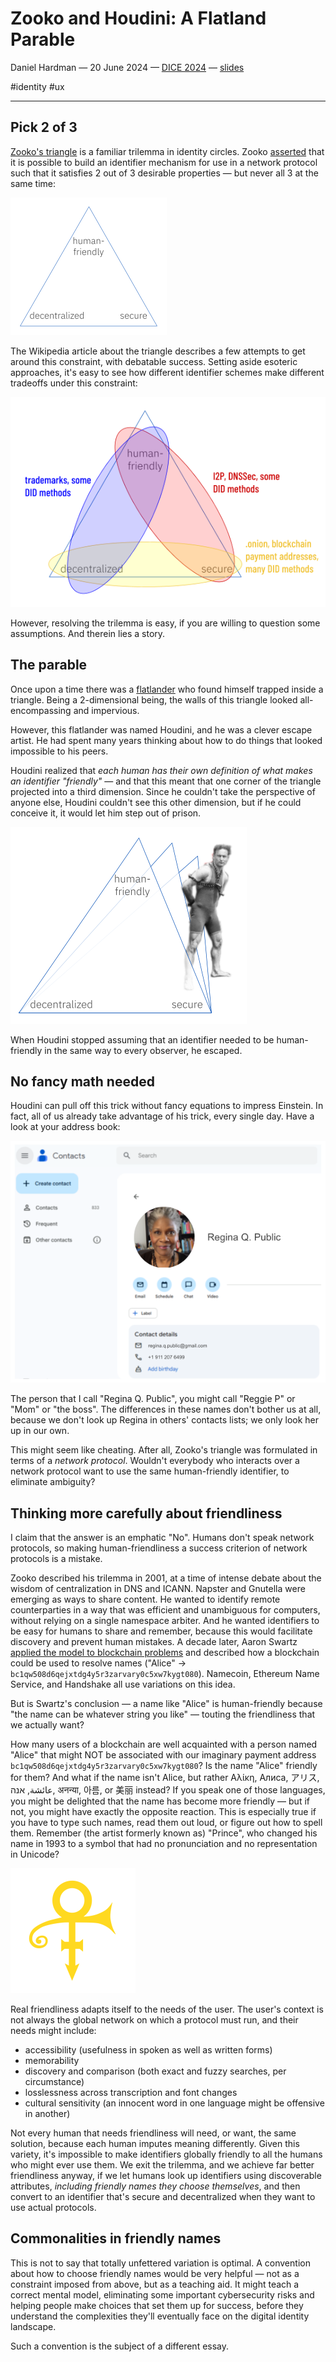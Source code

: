 # Zooko and Houdini: A Flatland Parable
Daniel Hardman &mdash; 20 June 2024 &mdash; [DICE 2024](https://www.didas.swiss/2024/11/26/dice-2024-shaping-the-future-of-digital-trust/) &mdash; [slides](https://bit.ly/3VrSMpp)

<span class="hash">#identity #ux</span>

<hr>

## Pick 2 of 3

[Zooko's triangle](https://en.wikipedia.org/wiki/Zooko%27s_triangle) is a familiar trilemma in identity circles. Zooko [asserted](https://web.archive.org/web/20011020191610/http://zooko.com/distnames.html) that it is possible to build an identifier mechanism for use in a network protocol such that it satisfies 2 out of 3 desirable properties &mdash; but never all 3 at the same time:

![Zooko's triangle](assets/ztriang.png)

The Wikipedia article about the triangle describes a few attempts to get around this constraint, with debatable success. Setting aside esoteric approaches, it's easy to see how different identifier schemes make different tradeoffs under this constraint:

![Zooko pairs](assets/ztriang-pairs.png)

However, resolving the trilemma is easy, if you are willing to question some assumptions. And therein lies a story.

## The parable

Once upon a time there was a [flatlander](https://www.gutenberg.org/ebooks/45506) who found himself trapped inside a triangle. Being a 2-dimensional being, the walls of this triangle looked all-encompassing and impervious.

However, this flatlander was named Houdini, and he was a clever escape artist. He had spent many years thinking about how to do things that looked impossible to his peers.

Houdini realized that *each human has their own definition of what makes an identifier "friendly"* &mdash; and that this meant that one corner of the triangle projected into a third dimension. Since he couldn't take the perspective of anyone else, Houdini couldn't see this other dimension, but if he could conceive it, it would let him step out of prison.

![Houdini steps out](assets/h-steps-out.png)

When Houdini stopped assuming that an identifier needed to be human-friendly in the same way to every observer, he escaped.

## No fancy math needed

Houdini can pull off this trick without fancy equations to impress Einstein. In fact, all of us already take advantage of his trick, every single day. Have a look at your address book:

![We name our contacts](assets/named-contact.png)

The person that I call "Regina Q. Public", you might call "Reggie P" or "Mom" or "the boss". The differences in these names don't bother us at all, because we don't look up Regina in others' contacts lists; we only look her up in our own.

This might seem like cheating. After all, Zooko's triangle was formulated in terms of a *network protocol*. Wouldn't everybody who interacts over a network protocol want to use the same human-friendly identifier, to eliminate ambiguity?

## Thinking more carefully about friendliness

I claim that the answer is an emphatic "No". Humans don't speak network protocols, so making human-friendliness a success criterion of network protocols is a mistake.

Zooko described his trilemma in 2001, at a time of intense debate about the wisdom of centralization in DNS and ICANN. Napster and Gnutella were emerging as ways to share content. He wanted to identify remote counterparties in a way that was efficient and unambiguous for computers, without relying on a single namespace arbiter. And he wanted identifiers to be easy for humans to share and remember, because this would facilitate discovery and prevent human mistakes. A decade later, Aaron Swartz [applied the model to blockchain problems](http://www.aaronsw.com/weblog/squarezooko) and described how a blockchain could be used to resolve names ("Alice" &rarr; `bc1qw508d6qejxtdg4y5r3zarvary0c5xw7kygt080`). Namecoin, Ethereum Name Service, and Handshake all use variations on this idea.

But is Swartz's conclusion &mdash; a name like "Alice" is human-friendly because "the name can be whatever string you like" &mdash; touting the friendliness that we actually want?

How many users of a blockchain are well acquainted with a person named "Alice" that might NOT be associated with our imaginary payment address `bc1qw508d6qejxtdg4y5r3zarvary0c5xw7kygt080`? Is the name "Alice" friendly for them? And what if the name isn't Alice, but rather Αλίκη, Алиса, アリス, عائشة, אנה, अनन्या, 아름, or 美丽 instead? If you speak one of those languages, you might be delighted that the name has become more friendly &mdash; but if not, you might have exactly the opposite reaction. This is especially true if you have to type such names, read them out loud, or figure out how to spell them. Remember (the artist formerly known as) "Prince", who changed his name in 1993 to a symbol that had no pronunciation and no representation in Unicode?

![Love symbol](assets/Prince-Love-Symbol.png)

Real friendliness adapts itself to the needs of the user. The user's context is not always the global network on which a protocol must run, and their needs might include:

* accessibility (usefulness in spoken as well as written forms)
* memorability
* discovery and comparison (both exact and fuzzy searches, per circumstance)
* losslessness across transcription and font changes
* cultural sensitivity (an innocent word in one language might be offensive in another)

Not every human that needs friendliness will need, or want, the same solution, because each human imputes meaning differently. Given this variety, it's impossible to make identifiers globally friendly to all the humans who might ever use them. We exit the trilemma, and we achieve far better friendliness anyway, if we let humans look up identifiers using discoverable attributes, *including friendly names they choose themselves*, and then convert to an identifier that's secure and decentralized when they want to use actual protocols.

## Commonalities in friendly names

This is not to say that totally unfettered variation is optimal. A convention about how to choose friendly names would be very helpful &mdash; not as a constraint imposed from above, but as a teaching aid. It might teach a correct mental model, eliminating some important cybersecurity risks and helping people make choices that set them up for success, before they understand the complexities they'll eventually face on the digital identity landscape.

Such a convention is the subject of a different essay.


